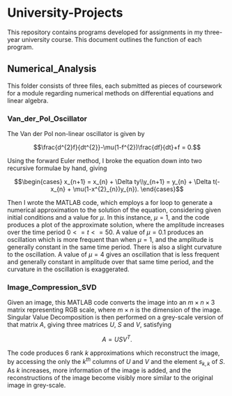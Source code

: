 # University-Projects
This repository contains programs developed for assignments in my three-year university course. This document outlines the function of each program.

## Numerical_Analysis
This folder consists of three files, each submitted as pieces of coursework for a module regarding numerical methods on differential equations and linear algebra.

### Van_der_Pol_Oscillator

The Van der Pol non-linear oscillator is given by

```math
\frac{d^{2}f}{dt^{2}}-\mu(1-f^{2})\frac{df}{dt}+f = 0.
```
Using the forward Euler method, I broke the equation down into two recursive formulae by hand, giving

```math
\begin{cases}
x_{n+1} = x_{n} + \Delta ty\\y_{n+1} = y_{n} + \Delta t(-x_{n} + \mu(1-x^{2}_{n})y_{n}).
\end{cases}
```
Then I wrote the MATLAB code, which employs a for loop to generate a numerical approximation to the solution of the equation, considering given initial conditions and a value for $\mu$. In this instance, $\mu = 1$, and the code produces a plot of the approximate solution, where the amplitude increases over the time period $0 <= t <= 50$. A value of $\mu = 0.1$ produces an oscillation which is more frequent than when $\mu = 1$, and the amplitude is generally constant in the same time period. There is also a slight curvature to the oscillation. A value of $\mu = 4$ gives an oscillation that is less frequent and generally constant in amplitude over that same time period, and the curvature in the oscillation is exaggerated.

### Image_Compression_SVD

Given an image, this MATLAB code converts the image into an $m \times n \times 3$ matrix representing RGB scale, where $m \times n$ is the dimension of the image. Singular Value Decomposition is then performed on a grey-scale version of that matrix $A$, giving three matrices $U$, $S$ and $V$, satisfying
```math
A = USV^{T}.
```
The code produces 6 rank $k$ approximations which reconstruct the image, by accessing the only the $k^{th}$ columns of $U$ and $V$ and the element $s_{k,k}$ of $S$. As $k$ increases, more information of the image is added, and the reconstructions of the image become visibly more similar to the original image in grey-scale.
